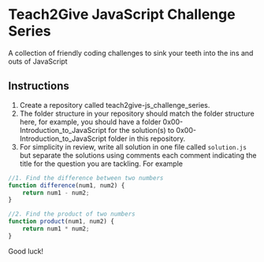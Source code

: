 # Teach2Give JavaScript Challenge Series
A collection of friendly coding challenges to sink your teeth into the ins and outs of JavaScript

## Instructions
1. Create a repository called teach2give-js_challenge_series.
1. The folder structure in your repository should match the folder structure here, for example, you should have a folder 0x00-Introduction_to_JavaScript for the solution(s) to 0x00-Introduction_to_JavaScript folder in this repository.
1. For simplicity in review, write all solution in one file called ```solution.js``` but separate the solutions using comments each comment indicating the title for the question you are tackling. For example
```js
//1. Find the difference between two numbers
function difference(num1, num2) {
    return num1 - num2;
}

//2. Find the product of two numbers
function product(num1, num2) {
    return num1 * num2;
}
```

Good luck!